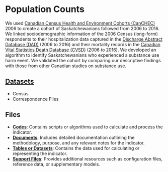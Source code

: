 # Population Counts

We used [Canadian Census Health and Environment Cohorts (CanCHEC)](https://github.com/csdul/pre_beta_datasets/blob/main/README.md) 2006 to create a cohort of Saskatchewanians followed from 2006 to 2016. We linked
sociodemographic information of the 2006 Census (long-form) respondents to their hospitalization data captured in the 
[Discharge Abstract Database (DAD)](https://github.com/csdul/pre_beta_datasets/blob/main/README.md) (2006 to 2016) and their mortality records in the [Canadian Vital Statistics Death Database (CVSD)]((https://github.com/csdul/pre_beta_datasets/blob/main/README.md)) (2006 to
2016). We developed an algorithm to identify Saskatchewanians who experienced a substance use harm event. We validated the cohort by comparing our
descriptive findings with those from other Canadian studies on substance use.

## [Datasets](https://github.com/csdul/pre_beta_datasets)

- Census
- Correspondence Files

## Files

- [**Codes**](https://github.com/csdul/pre_beta_hub_individual/tree/main/population_counts/codes): Contains scripts or algorithms used to calculate and process the indicator.
- [**Documents**](https://drive.google.com/drive/folders/1s_2RYMQIjNiNl0dpXHQdQ-o5usC1Hbpm): Includes detailed documentation outlining the methodology, purpose, and any relevant notes for the indicator.
- [**Tables or Datasets**](https://drive.google.com/drive/folders/1fXYxHzv49xINKoKTWXpMQ-o7xQZGA-WG): Contains the data used for calculating or representing the indicator.
- [**Support Files**](https://drive.google.com/drive/folders/1MEfJb2l2kqp0IBizg7K_uRMYuaf8_8tX): Provides additional resources such as configuration files, reference data, or 
  supplementary models.



